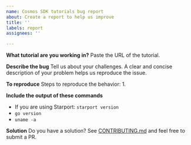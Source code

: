 ```yaml
---
name: Cosmos SDK tutorials bug report
about: Create a report to help us improve
title: ''
labels: report
assignees: ''

---
```


**What tutorial are you working in?**
Paste the URL of the tutorial.

**Describe the bug**
Tell us about your challenges. A clear and concise description of your problem helps us reproduce the issue. 

**To reproduce**
Steps to reproduce the behavior:
1. 

**Include the output of these commands**
 - If you are using Starport: `starport version`
 - `go version`
 - `uname -a`

**Solution**
Do you have a solution? See [CONTRIBUTING.md](https://github.com/cosmos/sdk-tutorials/blob/master/CONTRIBUTING.md) and feel free to submit a PR. 